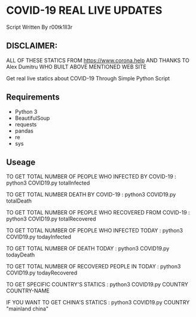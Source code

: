 # COVID-19 REAL LIVE UPDATES

Script Written By r00tk1ll3r

DISCLAIMER:
----------
ALL OF THESE STATICS FROM https://www.corona.help 
AND THANKS TO Alex Dumitru WHO BUILT ABOVE MENTIONED WEB SITE

Get real live statics about COVID-19 Through Simple Python Script

Requirements
------------
  * Python 3
  * BeautifulSoup
  * requests
  * pandas
  * re
  * sys

Useage
------

TO GET TOTAL NUMBER OF PEOPLE WHO INFECTED BY COVID-19 : python3 COVID19.py totalInfected

TO GET TOTAL NUMBER DEATH BY COVID-19 : python3 COVID19.py totalDeath

TO GET TOTAL NUMBER OF PEOPLE WHO RECOVERED FROM COVID-19 : python3 COVID19.py totalRecovered

TO GET TOTAL NUMBER OF PEOPLE WHO INFECTED TODAY : python3 COVID19.py todayInfected

TO GET TOTAL NUMBER OF DEATH TODAY : python3 COVID19.py todayDeath

TO GET TOTAL NUMBER OF RECOVERED PEOPLE IN TODAY : python3 COVID19.py todayRecovered

TO GET SPECIFIC COUNTRY'S STATICS : python3 COVID19.py COUNTRY COUNTRY-NAME

IF YOU WANT TO GET CHINA'S STATICS : python3 COVID19.py COUNTRY "mainland china"
